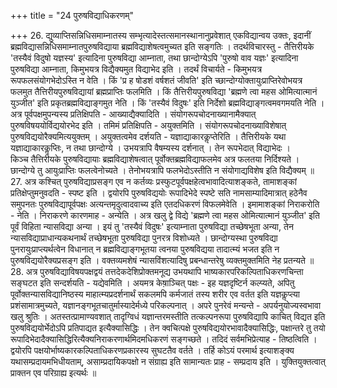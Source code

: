 +++
title = "24 पुरुषविद्याधिकरणम्"

+++
26. द्युव्याप्तिसन्निधिसमाम्नातस्य सम्भृत्यादेस्तत्समानस्थानानुप्रवेशात् एकविद्यान्वय उक्तः, इदानीं ब्रह्मविद्यासन्निधिसमाम्नातपुरुषविद्याया ब्रह्मविद्याशेषत्वमुच्यत इति सङ्गतिः । तदर्थविचारस्तु - तैत्तिरीयके 'तस्यैवं विदुषो यज्ञस्य' इत्यादिना पुरुषविद्या आम्नाता, तथा छान्दोग्येऽपि 'पुरुषो वाव यज्ञः' इत्यादिना पुरुषविद्या आम्नाता, किमुभयत्र विद्यैक्यमुत विद्याभेद इति । तदर्थं विचार्यते - किमुभयत्र रूपफलसंयोगभेदोऽस्ति न वेति । किं 'प्र ह षोडशं वर्षशतं जीवति' इति च्छान्दोग्योक्तायुःप्राप्तिरेवोभयत्र फलमुत तैत्तिरीयपुरुषविद्यायां ब्रह्मप्राप्तिः फलमिति । किं तैत्तिरीयपुरुषविद्या 'ब्रह्मणे त्वा महस ओमित्यात्मानं युञ्जीत' इति प्रकृतब्रह्मविद्याङ्गमुत नेति । किं 'तस्यैवं विदुषः' इति निर्देशो ब्रह्मविद्याङ्गत्वमवगमयति नेति ।   
अत्र पूर्वपक्षमुपन्यस्य प्रतिक्षिपति - आख्याद्यैक्यादिति । संयोगरूपचोदनाख्यानामैक्यात् पुरुषविषययोर्विद्ययोरभेद इति । तमिमं प्रतिक्षिपति - अयुक्तमिति । संयोगरूपचोदनाख्याविशेषात् पुरुषविद्ययोरैक्यमित्ययुक्तम् । अयुक्तत्वमेव दर्शयति - यज्ञाद्याकारकॢप्तेरिति । तैत्तिरीयके यथा यज्ञाद्याकारकॢप्तिः, न तथा छान्दोग्ये । उभयत्रापि वैषम्यस्य दर्शनात् । तेन रूपभेदात् विद्याभेदः ।   
किञ्च तैत्तिरीयके पुरुषविद्यायाः ब्रह्मविद्याशेषत्वात् पूर्वोक्तब्रह्मविद्याफलमेव अत्र फलतया निर्दिश्यते । छान्दोग्ये तु आयुःप्राप्तिः फलत्वेनोच्यते । तेनोभयत्रापि फलभेदोऽस्तीति न संयोगाद्यविशेष इति विद्यैक्यम् ॥27. अत्र कश्चित् पुरुषविद्याप्रसङ्ग एव न कर्तव्यः प्रस्फुटपूर्वपक्षहेत्वभावादित्याशङ्कते, तामाशङ्कां प्रतिक्षेप्तुमनुवदति - स्पष्ट इति । द्वयोरपि पुरुषविद्ययोः रूपादिभेदे स्पष्टे सति नामसाम्यादिमात्रात् हठेनैव समुपनतः पुरुषविद्यापूर्वपक्षः अत्यन्तमृदुत्वादवाच्य इति एतदधिकरणं विफलमेवेति । इमामाशङ्कां निराकरोति - नेति । निराकरणे कारणमाह - अन्येति । अत्र खलु द्वे विद्ये 'ब्रह्मणे त्वा महस ओमित्यात्मानं युञ्जीत' इति पूर्वं विहिता न्यासविद्या अन्या । इयं तु 'तस्यैवं विदुषः' इत्याम्नाता पुरुषविद्या तच्छेषभूता अन्या, तेन न्यासविद्याप्राधान्यकथनार्थं तच्छेषभूता पुरुषविद्या पुनरत्र विशोध्यते । छान्दोग्यस्था पुरुषविद्या पुनरायुःप्राप्त्यर्थत्वेन विधानात् न ब्रह्मविद्याङ्गभूतया त्वनया पुरुषविद्यया तादात्म्यं भजत इति न पुरुषविद्ययोरैक्यप्रसङ्ग इति । वक्तव्यमशेषं न्यासविंशत्यादिषु प्रबन्धान्तरेषु व्यक्तमुक्तमिति नेह प्रतन्यते ॥28. अत्र पुरुषविद्याविषयपक्षद्वयं तत्तदेकदेशिप्रोक्तमनूद्य उभयथापि भाष्यकारपरिकल्पिताधिकरणचिन्ता सङ्घटत इति सन्दर्शयति - यद्येवमिति । अयमत्र केषा़ञ्चित् पक्षः - इह यज्ञदृष्टिर्न कल्प्यते, अपितु पूर्वोक्तन्यासविद्यानिष्ठस्य माहात्म्यप्रदर्शनार्थं सकलमपि कर्मजातं तस्य शरीर एव वर्तत इति यज्ञकॢप्त्या प्रशंसामात्रमुच्यते, यज्ञानङ्गभूतचातुर्मास्यादेर्मध्ये परिकल्पनात् । अपरे पुनरेवं मन्यन्ते - अपर्यनुयोज्यस्वभावा खलु श्रुतिः । अतस्तत्प्रामाण्यवशात् तादृग्विधं यज्ञान्तरमस्तीति तत्कल्पनरूपा पुरुषविद्यापि काचित् विद्यत इति पुरुषविद्ययोर्भेदोऽपि प्रतिपाद्यत इत्यैक्यासिद्धिः । तेन क्वचित्पक्षे पुरुषविद्ययोरभावादैक्यासिद्धिः, पक्षान्तरे तु तयो रूपादिभेदादैक्यासिद्धिरित्यैक्यनिराकरणार्थमिदमधिकरणं सङ्गच्छते । तदिदं सर्वमभिप्रेत्याह - तिष्ठत्विति । द्वयोरपि पक्षयोर्भाष्यकारकल्पिताधिकरणप्रकारस्य सुघटतैव वर्तते । तर्हि कोऽयं परमार्थ इत्याशङ्क्य यथासम्प्रदायमभिधीयताम्, असाम्प्रदायिकपक्षो न संग्राह्य इति सामान्यतः प्राह - सम्प्रदाय इति । युक्तियुक्तत्वात् प्राक्तन एव परिग्राह्य इत्यर्थः ॥